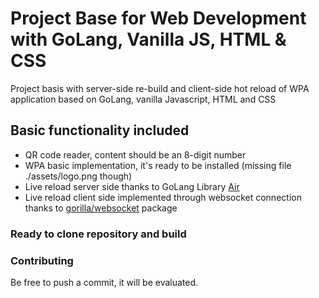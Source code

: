 # Project Base for Web Development with GoLang, Vanilla JS, HTML & CSS

Project basis with server-side re-build and client-side hot reload of WPA application based on GoLang, vanilla Javascript, HTML and CSS

## Basic functionality included

+ QR code reader, content should be an 8-digit number
+ WPA basic implementation, it's ready to be installed (missing file ./assets/logo.png though)
+ Live reload server side thanks to GoLang Library [Air](https://github.com/air-verse/air)
+ Live reload client side implemented through websocket connection thanks to [gorilla/websocket](https://github.com/gorilla/websocket) package

### Ready to clone repository and build

### Contributing

Be free to push a commit, it will be evaluated.



[^1]: Many comments are in Italian
